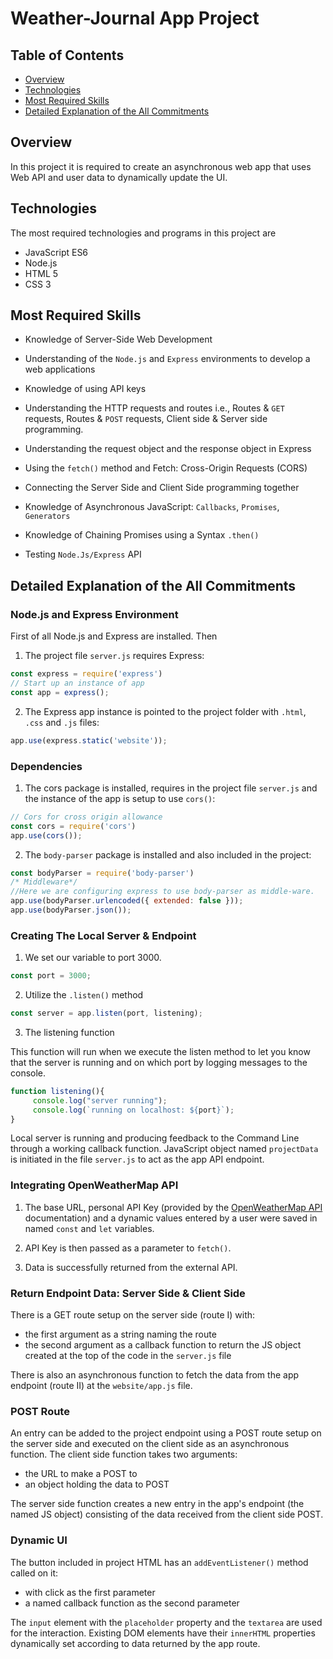 # Weather-Journal App Project

## Table of Contents

* [Overview](#Overview)
* [Technologies](#technologies)
* [Most Required Skills](#Most-Required-Skills)
* [Detailed Explanation of the All Commitments](#Detailed-Explanation-of-the-All-Commitments)


## Overview

In this project it is required to create an asynchronous web app that uses Web API and user data to dynamically update the UI.


## Technologies

The most required technologies and programs in this project are

* JavaScript ES6
* Node.js
* HTML 5
* CSS 3

## Most Required Skills

* Knowledge of Server-Side Web Development

* Understanding of the `Node.js` and `Express` environments to develop a web applications

* Knowledge of using API keys

* Understanding the HTTP requests and routes i.e., Routes & `GET` requests, Routes & `POST` requests, Client side & Server side programming.

* Understanding the request object and the response object in Express

* Using the `fetch()` method and Fetch: Cross-Origin Requests (CORS)

* Connecting the Server Side and Client Side programming together

* Knowledge of Asynchronous JavaScript: `Callbacks`, `Promises`, `Generators`

* Knowledge of Chaining Promises using a Syntax `.then()`

* Testing `Node.Js/Express` API

## Detailed Explanation of the All Commitments

### Node.js and Express Environment

First of all Node.js and Express are installed. Then 

1. The project file `server.js` requires Express:

```javascript
const express = require('express')
// Start up an instance of app
const app = express();
```

2. The Express app instance is pointed to the project folder with `.html`, `.css` and `.js` files:

```javascript
app.use(express.static('website'));
```

### Dependencies

1. The cors package is installed, requires in the project file `server.js` and the instance of the app is setup to use `cors()`:

```javascript
// Cors for cross origin allowance
const cors = require('cors')
app.use(cors());
```

2. The `body-parser` package is installed and also included in the project:

```javascript
const bodyParser = require('body-parser')
/* Middleware*/
//Here we are configuring express to use body-parser as middle-ware.
app.use(bodyParser.urlencoded({ extended: false }));
app.use(bodyParser.json());
```

### Creating The Local Server & Endpoint

1. We set our variable to port 3000.

```javascript
const port = 3000;
```

2. Utilize the `.listen()` method

```javascript
const server = app.listen(port, listening);
```

3. The listening function

This function will run when we execute the listen method to let you know that the server is running and on which port by logging messages to the console.

```javascript
function listening(){
     console.log("server running"); 
     console.log(`running on localhost: ${port}`);
}
```
Local server is running and producing feedback to the Command Line through a working callback function. JavaScript object named `projectData` is initiated in the file `server.js` to act as the app API endpoint.

### Integrating OpenWeatherMap API

1. The base URL, personal API Key (provided by the [OpenWeatherMap API](https://openweathermap.org/guide) documentation) and a dynamic values entered by a user were saved in named `const` and `let` variables.

2. API Key is then passed as a parameter to `fetch()`.

3. Data is successfully returned from the external API.

### Return Endpoint Data: Server Side & Client Side

There is a GET route setup on the server side (route I) with:

* the first argument as a string naming the route
* the second argument as a callback function to return the JS object created at the top of the code in the `server.js` file

There is also an asynchronous function to fetch the data from the app endpoint (route II) at the `website/app.js` file.

### POST Route

An entry can be added to the project endpoint using a POST route setup on the server side and executed on the client side as an asynchronous function. The client side function takes two arguments: 

* the URL to make a POST to
* an object holding the data to POST

The server side function creates a new entry in the app's endpoint (the named JS object) consisting of the data received from the client side POST.

### Dynamic UI

The button included in project HTML has an `addEventListener()` method called on it:

* with click as the first parameter
* a named callback function as the second parameter

The `input` element with the `placeholder` property and the `textarea` are used for the interaction. Existing DOM elements have their `innerHTML` properties dynamically set according to data returned by the app route.

